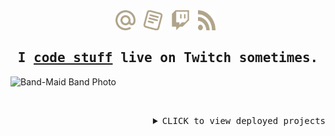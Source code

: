 <div align="center">
    <a href="mailto:seyluofficial@gmail.com" title="gmail">
        <img width="32" height="32" src="/static/icons/mail.svg" alt="Gmail Icon" >
    </a>&#x200B;&nbsp;&nbsp;
    <a href="https://seylu.github.io/resume/mj_sabit_resume.pdf" title="Resume">
        <img width="32" height="32" src="/static/icons/cv.svg" alt="Resume Icon" >
    </a>&#x200B;&nbsp;&nbsp;
    <a href="https://twitch.com/seylu_dev" title="Twitch">
        <img width="32" height="32" src="/static/icons/twitch.svg" alt="Twitch Icon" >
    </a>&#x200B;&nbsp;&nbsp;
    <a href="https://seylu.pages.dev" title="Blog">
        <img width="28" height="32" src="/static/icons/rss.svg" alt="Blog Icon" >
    </a>&#x200B;&nbsp;&nbsp;
</div>
<div align="center">
    <samp><h2><a href=\"#\">&#x200B;</a>I <ins>code stuff</ins> live on Twitch sometimes.</h2></samp>
</div>
<img src="/static/images/bandmaid_unleash.png" alt="Band-Maid Band Photo" >

<a id="projects"></a>&#x200B;&nbsp;&nbsp;

<details>
<summary align="right">
    <kbd><kbd>CLICK</kbd> to view deployed projects</kbd>
    <br>
    <br>
</summary>

<p align="right">
    <img height="135" alt="Most Used Languages" src="https://github-readme-stats-seylu.vercel.app/api/top-langs/?username=seylu&hide=procfile,batchfile,handlebars,hack,html,css&langs_count=6&exclude_repo=bizkit-interview-task,doggo-dash,From_Coursera,php-tutorials,github-readme-stats,seylu.github.io,danawan0409-my_website,Grichnak-Portfolio,GabiMuresan22-Flixx-Movie-Website&layout=compact&hide_title=true&theme=react">
    <img height="135" alt="Github Stats" src="https://github-readme-stats-seylu.vercel.app/api?username=seylu&include_all_commits=true&hide=stars&rank_icon=percentile&show_icons=true&hide_title=true&theme=react">
    <br>
</p>

<h2><a href=\"#\">&#x200B;</a><samp>🔶  Mail</samp>&nbsp;&nbsp;&nbsp;
    <a href="https://seylu.pythonanywhere.com/login/admin">
        <kbd><kbd>⚪ VIEW DEPLOYMENT</kbd> on PythonAnywhere</kbd>
    </a>&#x200B;&nbsp;&nbsp;
</h2>
<blockquote>A full-stack mail application, inspired by Gmail, built using Django. It offers users a unified platform to manage multiple email accounts with a user-friendly interface.</blockquote>

<p align="center">
    <a href="https://www.djangoproject.com/">
        <code><img height="25" src="https://skillicons.dev/icons?i=django&perline=1&theme=light" title="Django"></code>
    </a>&#x200B;&nbsp;&nbsp;
    <a href="https://www.python.org/">
        <code><img height="25" src="https://skillicons.dev/icons?i=py&perline=1&theme=light" title="Python"></code>
    </a>&#x200B;&nbsp;&nbsp;
    <a href="https://www.sqlite.org/">
        <code><img height="25" src="https://skillicons.dev/icons?i=sqlite&perline=1&theme=light" title="SQLite"></code>
    </a>&#x200B;&nbsp;&nbsp;
    <a href="https://www.javascript.com/">
        <code><img height="25" src="https://skillicons.dev/icons?i=js&perline=1&theme=light" title="JavaScript"></code>
    </a>&#x200B;&nbsp;&nbsp;
    <a href="https://getbootstrap.com/">
        <code><img height="25" src="https://skillicons.dev/icons?i=bootstrap&perline=1&theme=light" title="Bootstrap"></code>
    </a>&#x200B;&nbsp;&nbsp;
    <a href="https://www.w3.org/TR/CSS/">
        <code><img height="25" src="https://skillicons.dev/icons?i=css&perline=1&theme=light" title="CSS"></code>
    </a>&#x200B;&nbsp;&nbsp;
    <a href="https://html.spec.whatwg.org/multipage/">
        <code><img height="25" src="https://skillicons.dev/icons?i=html&perline=1&theme=light" title="HTML"></code>
    </a>&#x200B;&nbsp;&nbsp;
</p>

<br>

<h2><a href=\"#\">&#x200B;</a><samp>🔷 Clone Templates</samp>&nbsp;&nbsp;&nbsp;
    <a href="https://clone-templates.onrender.com/">
        <kbd><kbd>⚪ VIEW DEPLOYMENT</kbd> on Render</kbd>
    </a>&#x200B;&nbsp;&nbsp;
</h2>
<blockquote>A full-stack Express application that serves as a repository for a collection of templates designed for creating full-stack clones of popular web applications. It simplifies the development process by providing pre-designed templates for various functionalities, accelerating the creation of web application prototypes</blockquote>

<p align="center">
    <a href="https://expressjs.com/">
        <code><img height="25" src="https://skillicons.dev/icons?i=express&perline=1&theme=light" title="Express"></code>
    </a>&#x200B;&nbsp;&nbsp;
    <a href="https://nodejs.org/en/">
        <code><img height="25" src="https://skillicons.dev/icons?i=nodejs&perline=1&theme=light" title="Node"></code>
    </a>&#x200B;&nbsp;&nbsp;
    <a href="https://www.javascript.com/">
        <code><img height="25" src="https://skillicons.dev/icons?i=js&perline=1&theme=light" title="JavaScript"></code>
    </a>&#x200B;&nbsp;&nbsp;
    <a href="https://material.io/">
        <code><img height="25" src="https://skillicons.dev/icons?i=materialui&perline=1&theme=light" title="Material"></code>
    </a>&#x200B;&nbsp;&nbsp;
    <a href="https://www.w3.org/TR/CSS/">
        <code><img height="25" src="https://skillicons.dev/icons?i=css&perline=1&theme=light" title="CSS"></code>
    </a>&#x200B;&nbsp;&nbsp;
    <a href="https://html.spec.whatwg.org/multipage/">
        <code><img height="25" src="https://skillicons.dev/icons?i=html&perline=1&theme=light" title="HTML"></code>
    </a>&#x200B;&nbsp;&nbsp;
</p>

<br>

<h2><a href=\"#\">&#x200B;</a><samp>🔶  Wikipedia Clone</samp>&nbsp;&nbsp;&nbsp;
    <a href="https://youtu.be/KSov2QSPx4s">
        <kbd><kbd>🔴 WATCH DEMO</kbd> on Youtube</kbd>
    </a>&#x200B;&nbsp;&nbsp;
</h2>
<blockquote>A full-stack wiki application built with Django, offers a Wikipedia-like platform where users can collaboratively create, edit, and organize knowledge articles on a wide range of topics, fostering information sharing and community-driven content development.</blockquote>

<p align="center">
    <a href="https://www.djangoproject.com/">
        <code><img height="25" src="https://skillicons.dev/icons?i=django&perline=1&theme=light" title="Django"></code>
    </a>&#x200B;&nbsp;&nbsp;
    <a href="https://www.python.org/">
        <code><img height="25" src="https://skillicons.dev/icons?i=py&perline=1&theme=light" title="Python"></code>
    </a>&#x200B;&nbsp;&nbsp;
    <a href="https://www.sqlite.org/">
        <code><img height="25" src="https://skillicons.dev/icons?i=sqlite&perline=1&theme=light" title="SQLite"></code>
    </a>&#x200B;&nbsp;&nbsp;
    <a href="https://www.javascript.com/">
        <code><img height="25" src="https://skillicons.dev/icons?i=js&perline=1&theme=light" title="JavaScript"></code>
    </a>&#x200B;&nbsp;&nbsp;
    <a href="https://www.w3.org/TR/CSS/">
        <code><img height="25" src="https://skillicons.dev/icons?i=css&perline=1&theme=light" title="CSS"></code>
    </a>&#x200B;&nbsp;&nbsp;
    <a href="https://html.spec.whatwg.org/multipage/">
        <code><img height="25" src="https://skillicons.dev/icons?i=html&perline=1&theme=light" title="HTML"></code>
    </a>&#x200B;&nbsp;&nbsp;
</p>

<br>

<h2><a href=\"#\">&#x200B;</a><samp>🔷 Google Clone</samp>&nbsp;&nbsp;&nbsp;
    <a href="https://youtu.be/FYXgJcMr4YQ">
        <kbd><kbd>🔴 WATCH DEMO</kbd> on Youtube</kbd>
    </a>&#x200B;&nbsp;&nbsp;
</h2>
<blockquote>Recreating the front-end magic of Google Search, this static web application in JavaScript delivers a familiar and efficient user experience for searching the web, mirroring the interface of the world's most popular search engine.</blockquote>

<p align="center">
    <a href="https://www.javascript.com/">
        <code><img height="25" src="https://skillicons.dev/icons?i=js&perline=1&theme=light" title="JavaScript"></code>
    </a>&#x200B;&nbsp;&nbsp;
    <a href="https://www.w3.org/TR/CSS/">
        <code><img height="25" src="https://skillicons.dev/icons?i=css&perline=1&theme=light" title="CSS"></code>
    </a>&#x200B;&nbsp;&nbsp;
    <a href="https://html.spec.whatwg.org/multipage/">
        <code><img height="25" src="https://skillicons.dev/icons?i=html&perline=1&theme=light" title="HTML"></code>
    </a>&#x200B;&nbsp;&nbsp;
</p>

<br>

<h2><a href=\"#\">&#x200B;</a><samp>🔶  Doggo Dash</samp>&nbsp;&nbsp;&nbsp;
    <a href="https://seylu.github.io/doggo-dash/">
        <kbd><kbd>⚪ VIEW DEPLOYMENT</kbd> on Github Pages</kbd>
    </a>&#x200B;&nbsp;&nbsp;
    <a href="https://youtu.be/kXCYEwcMD8I">
        <kbd><kbd>🔴 WATCH DEMO</kbd> on Youtube</kbd>
    </a>&#x200B;&nbsp;&nbsp;
</h2>
<blockquote>Embark on an exciting 2D adventure in this Scratch-based game where you control a tenacious dog, skillfully navigating through a world filled with mischievous monsters. Packaged using TurboWarp, this game promises a thrilling and interactive experience.</blockquote>

<p align="center">
    <a href="https://www.javascript.com/">
        <code><img height="25" src="https://skillicons.dev/icons?i=js&perline=1&theme=light" title="JavaScript"></code>
    </a>&#x200B;&nbsp;&nbsp;
    <a href="https://www.w3.org/TR/CSS/">
        <code><img height="25" src="https://skillicons.dev/icons?i=css&perline=1&theme=light" title="CSS"></code>
    </a>&#x200B;&nbsp;&nbsp;
    <a href="https://html.spec.whatwg.org/multipage/">
        <code><img height="25" src="https://skillicons.dev/icons?i=html&perline=1&theme=light" title="HTML"></code>
    </a>&#x200B;&nbsp;&nbsp;
</p>

<br>

<h2><a href=\"#\">&#x200B;</a><samp>🔷 Fiftyville</samp>&nbsp;&nbsp;&nbsp;
    <a href="https://youtu.be/l2aBCjvdwhM">
        <kbd><kbd>🔴 WATCH DEMO</kbd> on Youtube</kbd>
    </a>&#x200B;&nbsp;&nbsp;
</h2>
<blockquote>Bringing the world of crime mystery and SQL learning together, 'Fiftyville' is a captivating full-stack web application game developed in Flask. Dive into a thrilling adventure where you solve crimes while mastering SQL concepts, making learning both engaging and fun.</blockquote>

<p align="center">
    <a href="https://flask.palletsprojects.com/">
        <code><img height="25" src="https://skillicons.dev/icons?i=flask&perline=1&theme=light" title="Flask"></code>
    </a>&#x200B;&nbsp;&nbsp;
    <a href="https://www.python.org/">
        <code><img height="25" src="https://skillicons.dev/icons?i=py&perline=1&theme=light" title="Python"></code>
    </a>&#x200B;&nbsp;&nbsp;
    <a href="https://www.postgresql.org/">
        <code><img height="25" src="https://skillicons.dev/icons?i=postgres&perline=1&theme=light" title="Postgres"></code>
    </a>&#x200B;&nbsp;&nbsp;
    <a href="https://www.sqlite.org/">
        <code><img height="25" src="https://skillicons.dev/icons?i=sqlite&perline=1&theme=light" title="SQLite"></code>
    </a>&#x200B;&nbsp;&nbsp;
    <a href="https://jquery.com/">
        <code><img height="25" src="https://skillicons.dev/icons?i=jquery&perline=1&theme=light" title="JQuery"></code>
    </a>&#x200B;&nbsp;&nbsp;
    <a href="https://getbootstrap.com/">
        <code><img height="25" src="https://skillicons.dev/icons?i=bootstrap&perline=1&theme=light" title="Bootstrap"></code>
    </a>&#x200B;&nbsp;&nbsp;
    <a href="https://www.w3.org/TR/CSS/">
        <code><img height="25" src="https://skillicons.dev/icons?i=css&perline=1&theme=light" title="CSS"></code>
    </a>&#x200B;&nbsp;&nbsp;
    <a href="https://html.spec.whatwg.org/multipage/">
        <code><img height="25" src="https://skillicons.dev/icons?i=html&perline=1&theme=light" title="HTML"></code>
    </a>&#x200B;&nbsp;&nbsp;
</p>

<br>

</details>
